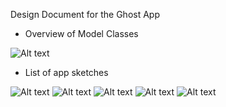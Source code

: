 Design Document for the Ghost App

* Overview of Model Classes

![Alt text](/Classes.jpg)

* List of app sketches

![Alt text](/Sketch002.jpg)
![Alt text](/Sketch003.jpg)
![Alt text](/Sketch004.jpg)
![Alt text](/Sketch005.jpg)
![Alt text](/Sketch006.jpg)